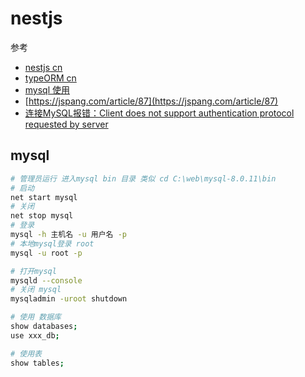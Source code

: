 # nestjs

参考

- [nestjs cn](https://docs.nestjs.cn/10/recipes)
- [typeORM cn](https://typeorm.bootcss.com/)
- [mysql 使用](https://www.runoob.com/mysql/mysql-install.html)
- [https://jspang.com/article/87](https://jspang.com/article/87)
- [连接MySQL报错：Client does not support authentication protocol requested by server](https://blog.csdn.net/qq_42068550/article/details/91411091)

## mysql

```bash
# 管理员运行 进入mysql bin 目录 类似 cd C:\web\mysql-8.0.11\bin
# 启动 
net start mysql
# 关闭
net stop mysql
# 登录
mysql -h 主机名 -u 用户名 -p
# 本地mysql登录 root
mysql -u root -p

# 打开mysql
mysqld --console
# 关闭 mysql
mysqladmin -uroot shutdown

# 使用 数据库
show databases;
use xxx_db;

# 使用表
show tables;
```

